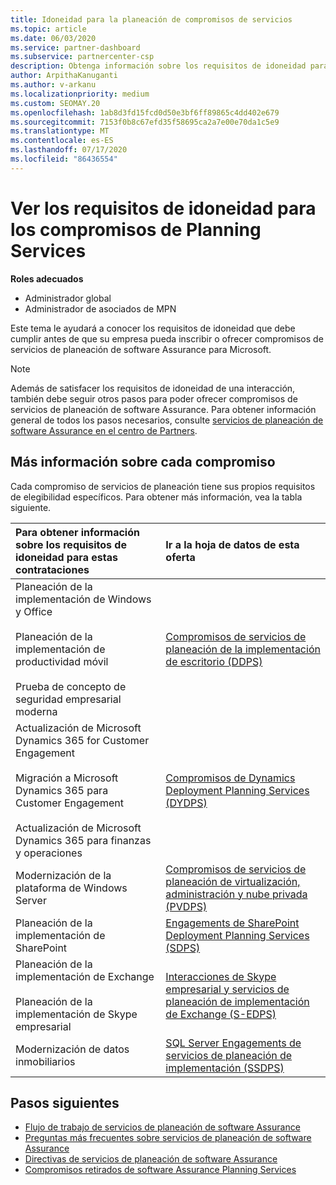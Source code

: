 ```yaml
---
title: Idoneidad para la planeación de compromisos de servicios
ms.topic: article
ms.date: 06/03/2020
ms.service: partner-dashboard
ms.subservice: partnercenter-csp
description: Obtenga información sobre los requisitos de idoneidad para cada compromiso de servicios de planeación de software Assurance que una empresa podría querer ofrecer a los clientes empresariales.
author: ArpithaKanuganti
ms.author: v-arkanu
ms.localizationpriority: medium
ms.custom: SEOMAY.20
ms.openlocfilehash: 1ab8d3fd15fcd0d50e3bf6ff89865c4dd402e679
ms.sourcegitcommit: 7153f0b8c67efd35f58695ca2a7e00e70da1c5e9
ms.translationtype: MT
ms.contentlocale: es-ES
ms.lasthandoff: 07/17/2020
ms.locfileid: "86436554"
---
```

# <a name="view-eligibility-requirements-for-planning-services-engagements"></a>Ver los requisitos de idoneidad para los compromisos de Planning Services

**Roles adecuados**

- Administrador global
- Administrador de asociados de MPN

Este tema le ayudará a conocer los requisitos de idoneidad que debe cumplir antes de que su empresa pueda inscribir o ofrecer compromisos de servicios de planeación de software Assurance para Microsoft.

>[!NOTE]
> Además de satisfacer los requisitos de idoneidad de una interacción, también debe seguir otros pasos para poder ofrecer compromisos de servicios de planeación de software Assurance. Para obtener información general de todos los pasos necesarios, consulte [servicios de planeación de software Assurance en el centro de Partners](software-assurance-dps.md).

## <a name="learn-more-about-each-engagement"></a>Más información sobre cada compromiso

Cada compromiso de servicios de planeación tiene sus propios requisitos de elegibilidad específicos. Para obtener más información, vea la tabla siguiente.

|**Para obtener información sobre los requisitos de idoneidad para estas contrataciones**   |**Ir a la hoja de datos de esta oferta**  |
|:------------------------------------|:------------------|
| Planeación de la implementación de Windows y Office<br/><br/> Planeación de la implementación de productividad móvil<br/><br/> Prueba de concepto de seguridad empresarial moderna | [Compromisos de servicios de planeación de la implementación de escritorio (DDPS)](https://go.microsoft.com/fwlink/?linkid=2116072) |
| Actualización de Microsoft Dynamics 365 for Customer Engagement<br/><br/> Migración a Microsoft Dynamics 365 para Customer Engagement<br/><br/> Actualización de Microsoft Dynamics 365 para finanzas y operaciones  | [Compromisos de Dynamics Deployment Planning Services (DYDPS)](https://go.microsoft.com/fwlink/?linkid=2116073)  |
| Modernización de la plataforma de Windows Server | [Compromisos de servicios de planeación de virtualización, administración y nube privada (PVDPS)](https://go.microsoft.com/fwlink/?linkid=2115982) |
| Planeación de la implementación de SharePoint   | [Engagements de SharePoint Deployment Planning Services (SDPS)](https://go.microsoft.com/fwlink/?linkid=2116074)  |
| Planeación de la implementación de Exchange<br/><br/> Planeación de la implementación de Skype empresarial  | [Interacciones de Skype empresarial y servicios de planeación de implementación de Exchange (S-EDPS)](https://go.microsoft.com/fwlink/?linkid=2116075)  |
| Modernización de datos inmobiliarios  | [SQL Server Engagements de servicios de planeación de implementación (SSDPS)](https://go.microsoft.com/fwlink/?linkid=2116076)  |

## <a name="next-steps"></a>Pasos siguientes

- [Flujo de trabajo de servicios de planeación de software Assurance](https://go.microsoft.com/fwlink/?linkid=2115983)
- [Preguntas más frecuentes sobre servicios de planeación de software Assurance](https://go.microsoft.com/fwlink/?linkid=2116077)
- [Directivas de servicios de planeación de software Assurance](https://go.microsoft.com/fwlink/?linkid=2115984)
- [Compromisos retirados de software Assurance Planning Services](https://query.prod.cms.rt.microsoft.com/cms/api/am/binary/RE4sln9)
